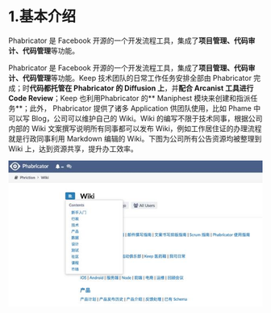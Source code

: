 # 1.基本介绍

Phabricator 是 Facebook 开源的一个开发流程工具，集成了**项目管理、代码审计、代码管理**等功能。

Phabricator 是 Facebook 开源的一个开发流程工具，集成了**项目管理、代码审计、代码管理**等功能。Keep 技术团队的日常工作任务安排全部由 Phabricator 完成；时**代码都托管在 Phabricator 的 Diffusion 上**，并**配合 Arcanist 工具进行 Code Review**；Keep 也利用Phabricator 的** Maniphest 模块来创建和指派任务**；此外， Phabricator 提供了诸多 Application 供团队使用，比如 Phame 中可以写 Blog，公司可以维护自己的 Wiki。Wiki 的编写不限于技术同事，根据公司内部的 Wiki 文案撰写说明所有同事都可以发布 Wiki，例如工作居住证的办理流程就是行政同事利用 Markdown 编辑的 Wiki。下图为公司所有公告资源均被整理到 Wiki 上，达到资源共享，提升办工效率。

![](/static/image/微信图片_20200603140416.jpg)

